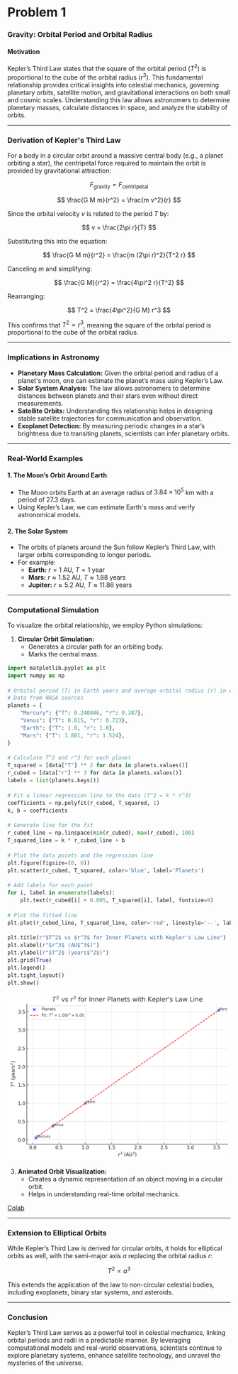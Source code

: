 # Problem 1

### **Gravity: Orbital Period and Orbital Radius**

#### **Motivation**
Kepler’s Third Law states that the square of the orbital period ($T^2$) is proportional to the cube of the orbital radius ($r^3$). This fundamental relationship provides critical insights into celestial mechanics, governing planetary orbits, satellite motion, and gravitational interactions on both small and cosmic scales. Understanding this law allows astronomers to determine planetary masses, calculate distances in space, and analyze the stability of orbits.

---

### **Derivation of Kepler's Third Law**
For a body in a circular orbit around a massive central body (e.g., a planet orbiting a star), the centripetal force required to maintain the orbit is provided by gravitational attraction:

$$
F_{\text{gravity}} = F_{\text{centripetal}}
$$

$$
\frac{G M m}{r^2} = \frac{m v^2}{r}
$$

Since the orbital velocity $v$ is related to the period $T$ by:

$$
v = \frac{2\pi r}{T}
$$

Substituting this into the equation:

$$
\frac{G M m}{r^2} = \frac{m (2\pi r)^2}{T^2 r}
$$

Canceling $m$ and simplifying:

$$
\frac{G M}{r^2} = \frac{4\pi^2 r}{T^2}
$$

Rearranging:

$$
T^2 = \frac{4\pi^2}{G M} r^3
$$

This confirms that $T^2 \propto r^3$, meaning the square of the orbital period is proportional to the cube of the orbital radius.

---

### **Implications in Astronomy**
- **Planetary Mass Calculation:** Given the orbital period and radius of a planet's moon, one can estimate the planet’s mass using Kepler’s Law.
- **Solar System Analysis:** The law allows astronomers to determine distances between planets and their stars even without direct measurements.
- **Satellite Orbits:** Understanding this relationship helps in designing stable satellite trajectories for communication and observation.
- **Exoplanet Detection:** By measuring periodic changes in a star’s brightness due to transiting planets, scientists can infer planetary orbits.

---

### **Real-World Examples**
#### **1. The Moon’s Orbit Around Earth**
- The Moon orbits Earth at an average radius of $3.84 \times 10^5$ km with a period of 27.3 days.
- Using Kepler’s Law, we can estimate Earth's mass and verify astronomical models.

#### **2. The Solar System**
- The orbits of planets around the Sun follow Kepler’s Third Law, with larger orbits corresponding to longer periods.
- For example:
  - **Earth:** $r = 1$ AU, $T = 1$ year
  - **Mars:** $r \approx 1.52$ AU, $T \approx 1.88$ years
  - **Jupiter:** $r \approx 5.2$ AU, $T \approx 11.86$ years

---

### **Computational Simulation**
To visualize the orbital relationship, we employ Python simulations:

1. **Circular Orbit Simulation:** 
   - Generates a circular path for an orbiting body.
   - Marks the central mass.

```python
import matplotlib.pyplot as plt
import numpy as np

# Orbital period (T) in Earth years and average orbital radius (r) in AU for each planet
# Data from NASA sources
planets = {
    "Mercury": {"T": 0.240846, "r": 0.387},
    "Venus": {"T": 0.615, "r": 0.723},
    "Earth": {"T": 1.0, "r": 1.0},
    "Mars": {"T": 1.881, "r": 1.524},
}

# Calculate T^2 and r^3 for each planet
T_squared = [data["T"] ** 2 for data in planets.values()]
r_cubed = [data["r"] ** 3 for data in planets.values()]
labels = list(planets.keys())

# Fit a linear regression line to the data (T^2 = k * r^3)
coefficients = np.polyfit(r_cubed, T_squared, 1)
k, b = coefficients

# Generate line for the fit
r_cubed_line = np.linspace(min(r_cubed), max(r_cubed), 100)
T_squared_line = k * r_cubed_line + b

# Plot the data points and the regression line
plt.figure(figsize=(8, 6))
plt.scatter(r_cubed, T_squared, color='blue', label='Planets')

# Add labels for each point
for i, label in enumerate(labels):
    plt.text(r_cubed[i] + 0.005, T_squared[i], label, fontsize=9)

# Plot the fitted line
plt.plot(r_cubed_line, T_squared_line, color='red', linestyle='--', label=f'Fit: $T^2 = {k:.2f}r^3 + {b:.2f}$')

plt.title(r"$T^2$ vs $r^3$ for Inner Planets with Kepler's Law Line")
plt.xlabel(r"$r^3$ (AU$^3$)")
plt.ylabel(r"$T^2$ (years$^2$)")
plt.grid(True)
plt.legend()
plt.tight_layout()
plt.show()
```

![alt text](6e91a65f-391b-4e5e-b553-ec1d031ae717.png)

3. **Animated Orbit Visualization:** 
   - Creates a dynamic representation of an object moving in a circular orbit.
   - Helps in understanding real-time orbital mechanics.

[Colab](https://colab.research.google.com/drive/1icEuLRckKuaCduUnGgaJcfvencpriOC_?usp=sharing)

---

### **Extension to Elliptical Orbits**
While Kepler’s Third Law is derived for circular orbits, it holds for elliptical orbits as well, with the semi-major axis $a$ replacing the orbital radius $r$:

$$
T^2 \propto a^3
$$

This extends the application of the law to non-circular celestial bodies, including exoplanets, binary star systems, and asteroids.

---

### **Conclusion**
Kepler’s Third Law serves as a powerful tool in celestial mechanics, linking orbital periods and radii in a predictable manner. By leveraging computational models and real-world observations, scientists continue to explore planetary systems, enhance satellite technology, and unravel the mysteries of the universe.
